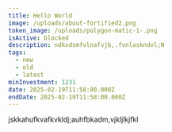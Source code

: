 ```yaml
---
title: Hello World
image: /uploads/about-fortified2.png
token_image: /uploads/polygon-matic-1-.png
isActive: blocked
description: ndkvdsmfvlnafvjb,.fvnlaskndvl;N
tags:
  - new
  - old
  - latest
minInvestment: 1231
date: 2025-02-19T11:58:00.000Z
endDate: 2025-02-19T11:58:00.000Z
---
```

jskkahufkvafkvkldj;auhfbkadm,vjkljlkjfkl
